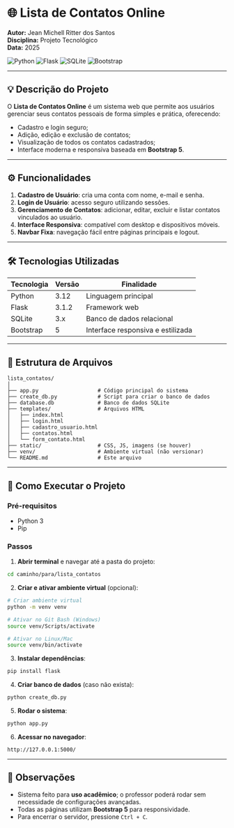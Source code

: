 # 🌐 Lista de Contatos Online  

**Autor:** Jean Michell Ritter dos Santos  
**Disciplina:** Projeto Tecnológico  
**Data:** 2025  

![Python](https://img.shields.io/badge/Python-3.12-blue?logo=python) ![Flask](https://img.shields.io/badge/Flask-3.1.2-orange?logo=flask) ![SQLite](https://img.shields.io/badge/SQLite-3-lightgrey?logo=sqlite) ![Bootstrap](https://img.shields.io/badge/Bootstrap-5-purple?logo=bootstrap)  

---

## 💡 Descrição do Projeto
O **Lista de Contatos Online** é um sistema web que permite aos usuários gerenciar seus contatos pessoais de forma simples e prática, oferecendo:  

- Cadastro e login seguro;  
- Adição, edição e exclusão de contatos;  
- Visualização de todos os contatos cadastrados;  
- Interface moderna e responsiva baseada em **Bootstrap 5**.

---

## ⚙️ Funcionalidades  

1. **Cadastro de Usuário**: cria uma conta com nome, e-mail e senha.  
2. **Login de Usuário**: acesso seguro utilizando sessões.  
3. **Gerenciamento de Contatos**: adicionar, editar, excluir e listar contatos vinculados ao usuário.  
4. **Interface Responsiva**: compatível com desktop e dispositivos móveis.  
5. **Navbar Fixa**: navegação fácil entre páginas principais e logout.

---

## 🛠 Tecnologias Utilizadas  

| Tecnologia | Versão | Finalidade |
|------------|--------|------------|
| Python     | 3.12   | Linguagem principal |
| Flask      | 3.1.2  | Framework web |
| SQLite     | 3.x    | Banco de dados relacional |
| Bootstrap  | 5      | Interface responsiva e estilizada |

---

## 📂 Estrutura de Arquivos  

```
lista_contatos/
│
├── app.py                   # Código principal do sistema
├── create_db.py             # Script para criar o banco de dados
├── database.db              # Banco de dados SQLite
├── templates/               # Arquivos HTML
│   ├── index.html
│   ├── login.html
│   ├── cadastro_usuario.html
│   ├── contatos.html
│   └── form_contato.html
├── static/                  # CSS, JS, imagens (se houver)
├── venv/                    # Ambiente virtual (não versionar)
└── README.md                # Este arquivo
```

---

## 🚀 Como Executar o Projeto  

### Pré-requisitos
- Python 3  
- Pip  

### Passos

1. **Abrir terminal** e navegar até a pasta do projeto:
```bash
cd caminho/para/lista_contatos
```

2. **Criar e ativar ambiente virtual** (opcional):
```bash
# Criar ambiente virtual
python -m venv venv

# Ativar no Git Bash (Windows)
source venv/Scripts/activate

# Ativar no Linux/Mac
source venv/bin/activate
```

3. **Instalar dependências**:
```bash
pip install flask
```

4. **Criar banco de dados** (caso não exista):
```bash
python create_db.py
```

5. **Rodar o sistema**:
```bash
python app.py
```

6. **Acessar no navegador**:
```
http://127.0.0.1:5000/
```

---

## 📌 Observações

- Sistema feito para **uso acadêmico**; o professor poderá rodar sem necessidade de configurações avançadas.  
- Todas as páginas utilizam **Bootstrap 5** para responsividade.  
- Para encerrar o servidor, pressione `Ctrl + C`.